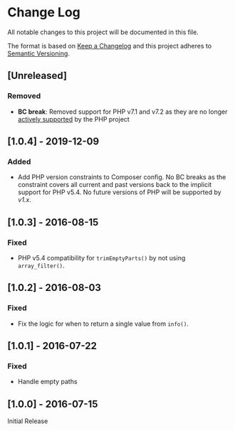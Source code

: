 # Change Log
All notable changes to this project will be documented in this file.

The format is based on [Keep a Changelog](http://keepachangelog.com/) 
and this project adheres to [Semantic Versioning](http://semver.org/).

## [Unreleased]
### Removed
- **BC break**: Removed support for PHP v7.1 and v7.2 as they are no longer
[actively supported](https://php.net/supported-versions.php) by the PHP project

## [1.0.4] - 2019-12-09
### Added
- Add PHP version constraints to Composer config. No BC breaks as the constraint
  covers all current and past versions back to the implicit support for PHP v5.4.
  No future versions of PHP will be supported by *v1.x*.

## [1.0.3] - 2016-08-15
### Fixed
- PHP v5.4 compatibility for `trimEmptyParts()` by not using `array_filter()`.

## [1.0.2] - 2016-08-03
### Fixed
- Fix the logic for when to return a single value from `info()`.

## [1.0.1] - 2016-07-22
### Fixed
- Handle empty paths

## [1.0.0] - 2016-07-15
Initial Release

